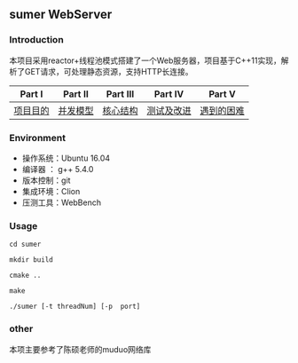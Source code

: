 sumer WebServer
---
### Introduction
本项目采用reactor+线程池模式搭建了一个Web服务器，项目基于C++11实现，解析了GET请求，可处理静态资源，支持HTTP长连接。

| Part Ⅰ | Part Ⅱ | Part Ⅲ | Part Ⅳ | Part Ⅴ |
| :--------: | :---------: | :---------: | :---------: | :---------: |
| [项目目的](https://github.com/wuxdzju/sumer/blob/fixb/%E9%A1%B9%E7%9B%AE%E7%9B%AE%E7%9A%84.md)|[并发模型](https://github.com/wuxdzju/sumer/blob/fixb/%E5%B9%B6%E5%8F%91%E6%A8%A1%E5%9E%8B.md)|[核心结构](https://github.com/wuxdzju/sumer/blob/fixb/%E6%A0%B8%E5%BF%83%E7%BB%93%E6%9E%84.md) | [测试及改进](https://github.com/wuxdzju/sumer/blob/fixb/%E6%B5%8B%E8%AF%95%E5%8F%8A%E6%94%B9%E8%BF%9B.md) | [遇到的困难]()

### Environment
- 操作系统：Ubuntu 16.04
- 编译器 ： g++ 5.4.0
- 版本控制：git
- 集成环境：Clion
- 压测工具：WebBench

### Usage
```shell
cd sumer

mkdir build

cmake ..

make

./sumer [-t threadNum] [-p  port]
```

### other
本项主要参考了陈硕老师的muduo网络库



